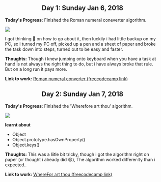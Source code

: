 <h2 align="center">
Day 1: Sunday Jan 6, 2018
</h2>   

**Today's Progress**: Finished the Roman numeral coneverter algorithm.
<div>
<img src = "https://scontent.flos4-1.fna.fbcdn.net/v/t31.0-8/26685905_1606340372738629_172596165962363398_o.jpg?oh=2d7c67084c38572dcc34f9bc0c87833d&oe=5AB5C717"></img>
</div>

I got thinking :thinking:  on how to go about it, then luckily i had little backup on my PC, so i turned my PC off, picked up a pen and a sheet of paper and broke the task down into steps, turned out to be easy and faster.


**Thoughts:** Though i knew jumping onto keyboard when you have a task at hand is not always the right thing to do, but i have always broke that rule. But on a long run it pays more. 


**Link to work:** [Roman numeral converter (freecodecamp link)](https://www.freecodecamp.org/challenges/roman-numeral-converter)

<h2 align="center">
Day 2: Sunday Jan 7, 2018
</h2>   

**Today's Progress**: Finished the 'Wherefore art thou' algorithm.
<div>
<img src = "https://pbs.twimg.com/media/DS8FPYGWkAACHo2.jpg:large"></img>
</div>

**learnt about** 
- Object
- Object.prototype.hasOwnProperty()
- Object.keys()


**Thoughts:** This was a liitle bit tricky, though i got the algorithm right on paper (or thought i already did :smile:), The algorithm worked differenlty than i expected.. 


**Link to work:** [WhereFor art thou (freecodecamp link)](https://www.freecodecamp.org/challenges/wherefore-art-thou)
